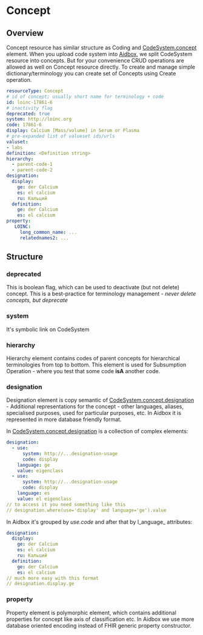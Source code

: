 # Concept

## Overview

Concept resource has similar structure as Coding and [CodeSystem.concept](https://www.hl7.org/fhir/codesystem-definitions.html#CodeSystem.concept) element. When you upload code system into [Aidbox](https://www.health-samurai.io/aidbox), we split CodeSystem resource into concepts. But for your convenience CRUD operations are allowed as well on Concept resource directly. To create and manage simple  dictionary/terminology you can create set of Concepts using Create operation.

```yaml
resourceType: Concept
# id of concept; usually short name for terminology + code
id: loinc-17861-6
# inactivity flag
deprecated: true
system: http://loinc.org
code: 17861-6
display: Calcium [Mass/​volume] in Serum or Plasma	 
# pre-expanded list of valueset ids/urls
valuset:
- labs
definition: <Definition string>
hierarchy:
  - parent-code-1
  - parent-code-2
designation:
  display:
    ge: der Calcium
    es: el calcium
    ru: Кальций
  definition:
    ge: der Calcium
    es: el calcium
property:
   LOINC:
     long_common_name: ...
     relatednames2: ...
```

## Structure

### deprecated

This is boolean flag, which can be used to deactivate \(but not delete\) concept. This is a best-practice for terminology management - _never delete concepts, but deprecate_

### system

It's symbolic link on CodeSystem

### hierarchy

Hierarchy element contains codes of parent concepts for hierarchical terminologies from top to bottom. This element is used for Subsumption Operation - where you test that some code **isA** another code.

### designation

Designation element is copy semantic of [CodeSystem.concept.designation](https://www.hl7.org/fhir/codesystem-definitions.html#CodeSystem.concept.designation) - Additional representations for the concept - other languages, aliases, specialised purposes, used for particular purposes, etc. In Aidbox it is represented in more database friendly format. 

In  [CodeSystem.concept.designation](https://www.hl7.org/fhir/codesystem-definitions.html#CodeSystem.concept.designation) is a collection of complex elements:

```yaml
designation:
  - use:
      system: http://...designation-usage
      code: display
    language: ge
    value: eigenclass
  - use:
      system: http://...designation-usage
      code: display
    language: es
    value: el eigenclass
// to access it you need something like this
// designation.where(use='display' and language='ge').value
```

In Aidbox it's grouped by _use.code_ and after that by l_anguage_ attributes:

```yaml
designation:
  display:
    ge: der Calcium
    es: el calcium
    ru: Кальций
  definition:
    ge: der Calcium
    es: el calcium
// much more easy with this format
// designation.display.ge
```

### property

Property element is polymorphic element, which contains additional properties for concept like axis of classification etc. In Aidbox we use more database oriented encoding instead of FHIR generic property constructor.




